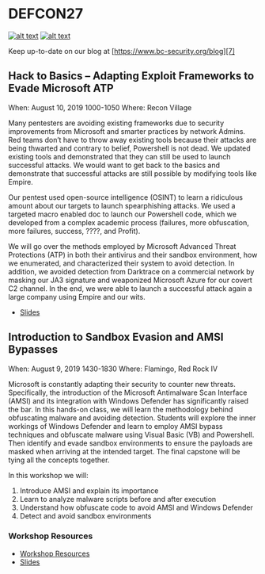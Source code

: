 [1.1]: http://i.imgur.com/tXSoThF.png (twitter icon with padding)
[2.1]: http://i.imgur.com/P3YfQoD.png (facebook icon with padding)
[3.1]: http://i.imgur.com/yCsTjba.png (google plus icon with padding)
[4.1]: http://i.imgur.com/YckIOms.png (tumblr icon with padding)
[5.1]: http://i.imgur.com/1AGmwO3.png (dribbble icon with padding)
[6.1]: http://i.imgur.com/0o48UoR.png (github icon with padding)

[1]: https://twitter.com/bcsecurity1
[2]: http://www.facebook.com/XXXXXXX
[3]: https://plus.google.com/XXXXXXX
[4]: http://XXXXXXX.tumblr.com
[5]: http://dribbble.com/XXXXXXX
[6]: http://www.github.com/BC-SECURITY
[7]: https://www.bc-security.org/blog

 # DEFCON27
[![alt text][1.1]][1]
[![alt text][6.1]][6]

Keep up-to-date on our blog at [https://www.bc-security.org/blog][7]

## Hack to Basics – Adapting Exploit Frameworks to Evade Microsoft ATP
When: August 10, 2019 1000-1050
Where: Recon Village

Many pentesters are avoiding existing frameworks due to security improvements from Microsoft and smarter practices by network Admins. Red teams don’t have to throw away existing tools because their attacks are being thwarted and contrary to belief, Powershell is not dead. We updated existing tools and demonstrated that they can still be used to launch successful attacks. We would want to get back to the basics and demonstrate that successful attacks are still possible by modifying tools like Empire.

Our pentest used open-source intelligence (OSINT) to learn a ridiculous amount about our targets to launch spearphishing attacks. We used a targeted macro enabled doc to launch our Powershell code, which we developed from a complex academic process (failures, more obfuscation, more failures, success, ????, and Profit). 

We will go over the methods employed by Microsoft Advanced Threat Protections (ATP) in both their antivirus and their sandbox environment, how we enumerated, and characterized their system to avoid detection. In addition, we avoided detection from Darktrace on a commercial network by masking our JA3 signature and weaponized Microsoft Azure for our covert C2 channel. In the end, we were able to launch a successful attack again a large company using Empire and our wits.

* [Slides](./Hack_to_Basics_Adapting_Exploit_Frameworks_to_Evade_Microsoft_ATP.pdf)

## Introduction to Sandbox Evasion and AMSI Bypasses
When: August 9, 2019 1430-1830 
Where: Flamingo, Red Rock IV

Microsoft is constantly adapting their security to counter new threats. Specifically, the introduction of the Microsoft Antimalware Scan Interface (AMSI) and its integration with Windows Defender has significantly raised the bar. In this hands-on class, we will learn the methodology behind obfuscating malware and avoiding detection. Students will explore the inner workings of Windows Defender and learn to employ AMSI bypass techniques and obfuscate malware using Visual Basic (VB) and Powershell. Then identify and evade sandbox environments to ensure the payloads are masked when arriving at the intended target. The final capstone will be tying all the concepts together.

In this workshop we will:
1. Introduce AMSI and explain its importance
2. Learn to analyze malware scripts before and after execution
3. Understand how obfuscate code to avoid AMSI and Windows Defender
4. Detect and avoid sandbox environments

### Workshop Resources
* [Workshop Resources](./workshop/workshop.md)
* [Slides](./Introduction_to_AMSI_Bypasses_and_Sandbox_Evasion.pdf)